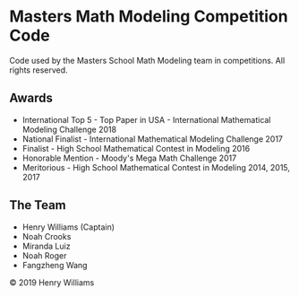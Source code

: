 # Masters Math Modeling Competition Code
Code used by the Masters School Math Modeling team in competitions. All rights reserved.

## Awards
* International Top 5 - Top Paper in USA - International Mathematical Modeling Challenge 2018
* National Finalist - International Mathematical Modeling Challenge 2017
* Finalist - High School Mathematical Contest in Modeling 2016
* Honorable Mention - Moody's Mega Math Challenge 2017
* Meritorious - High School Mathematical Contest in Modeling 2014, 2015, 2017

## The Team
* Henry Williams (Captain)
* Noah Crooks
* Miranda Luiz
* Noah Roger
* Fangzheng Wang

&copy; 2019 Henry Williams
